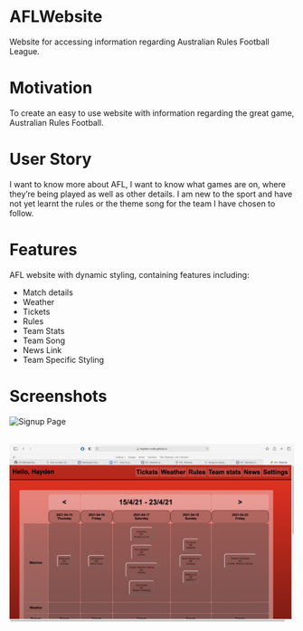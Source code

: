 # AFLWebsite
Website for accessing information regarding Australian Rules Football League.

# Motivation
To create an easy to use website with information regarding the great game, Australian Rules Football.

# User Story
I want to know more about AFL, I want to know what games are on, where they’re being played as well as other details. I am new to the sport and have not yet learnt the rules or the theme song for the team I have chosen to follow. 

# Features
AFL website with dynamic styling, containing features including:
* Match details
* Weather
* Tickets
* Rules
* Team Stats
* Team Song
* News Link
* Team Specific Styling

# Screenshots
<img src="./images/signupPage.png" alt="Signup Page">

\
<img src="./images/mainPage.png" alt="Signup Page">


